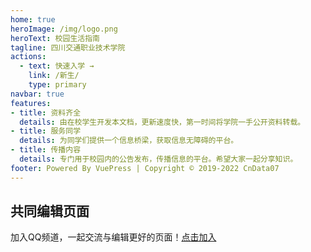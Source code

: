```yaml
---
home: true
heroImage: /img/logo.png
heroText: 校园生活指南
tagline: 四川交通职业技术学院
actions:
  - text: 快速入学 →
    link: /新生/
    type: primary
navbar: true
features:
- title: 资料齐全
  details: 由在校学生开发本文档，更新速度快，第一时间将学院一手公开资料转载。
- title: 服务同学
  details: 为同学们提供一个信息桥梁，获取信息无障碍的平台。
- title: 传播内容
  details: 专门用于校园内的公告发布，传播信息的平台。希望大家一起分享知识。
footer: Powered By VuePress | Copyright © 2019-2022 CnData07
---
```

## 共同编辑页面

加入QQ频道，一起交流与编辑更好的页面！[点击加入](https://qun.qq.com/qqweb/qunpro/share?_wv=3&_wwv=128&appChannel=share&inviteCode=6jrMa&appChannel=share&businessType=9&from=246610&biz=ka')


